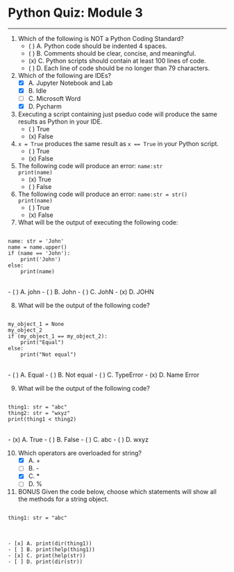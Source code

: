 # Python Quiz: Module 3

---
1. Which of the following is NOT a Python Coding Standard?
    - ( ) A. Python code should be indented 4 spaces.
    - ( ) B. Comments should be clear, concise, and meaningful.
    - (x) C. Python scripts should contain at least 100 lines of code.
    - ( ) D. Each line of code should be no longer than 79 characters.
2.  Which of the following are IDEs?
    - [x] A. Jupyter Notebook and Lab
    - [x] B. Idle
    - [ ] C. Microsoft Word
    - [x] D. Pycharm
3. Executing a script containing just pseduo code will produce the same results as Python in your IDE.
    - ( ) True
    - (x) False
4. `x = True` produces the same result as `x == True` in your Python script.
    - ( ) True
    - (x) False
5. The following code will produce an error:
    `name:str`  
    `print(name)`  
    - (x) True
    - ( ) False
6. The following code will produce an error: 
    `name:str = str()`  
    `print(name)`  
    - ( ) True
    - (x) False
7. What will be the output of executing the following code:
<pre><code>
name: str = 'John'
name = name.upper() 
if (name == 'John'):
    print('John') 
else:
    print(name)
</code></pre>
<br/>
    - ( ) A. john
    - ( ) B. John
    - ( ) C. JohN
    - (x) D. JOHN  

8. What will be the output of the following code?
<pre><code>
my_object_1 = None
my_object_2 
if (my_object_1 == my_object_2):
    print("Equal")
else:
    print("Not equal")
</code></pre>
<br/>
    - ( ) A. Equal  
    - ( ) B. Not equal  
    - ( ) C. TypeError  
    - (x) D. Name Error   

9. What will be the output of the following code?
<pre><code>
thing1: str = "abc"
thing2: str = "wxyz"
print(thing1 < thing2)
</code></pre>
<br/>
    - (x) A. True 
    - ( ) B. False 
    - ( ) C. abc  
    - ( ) D. wxyz  

10. Which operators are overloaded for string? 
    - [x] A. +
    - [ ] B. -
    - [x] C. *
    - [ ] D. %  

11. BONUS Given the code below, choose which statements will show all the methods for a string object.
<pre><code>
thing1: str = "abc"
</code></pre>
<br/>

    - [x] A. print(dir(thing1))
    - [ ] B. print(help(thing1))
    - [x] C. print(help(str))
    - [ ] D. print(dir(str))